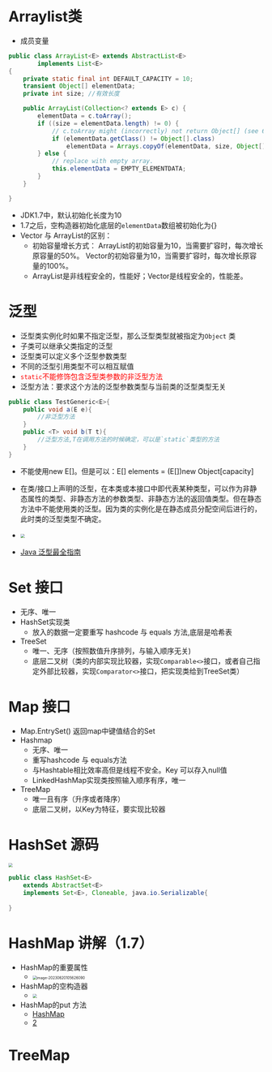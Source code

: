 # Arraylist类
- 成员变量
```java
public class ArrayList<E> extends AbstractList<E>
        implements List<E>
{
    private static final int DEFAULT_CAPACITY = 10;
    transient Object[] elementData;
    private int size; //有效长度

    public ArrayList(Collection<? extends E> c) {
        elementData = c.toArray();
        if ((size = elementData.length) != 0) {
            // c.toArray might (incorrectly) not return Object[] (see 6260652)
            if (elementData.getClass() != Object[].class)
                elementData = Arrays.copyOf(elementData, size, Object[].class);
        } else {
            // replace with empty array.
            this.elementData = EMPTY_ELEMENTDATA;
        }
    }

}
```
- JDK1.7中，默认初始化长度为10
- 1.7之后，空构造器初始化底层的`elementData`数组被初始化为{}
- Vector 与 ArrayList的区别：
  - 初始容量增长方式： ArrayList的初始容量为10，当需要扩容时，每次增长原容量的50%。 Vector的初始容量为10，当需要扩容时，每次增长原容量的100%。
  - ArrayList是非线程安全的，性能好；Vector是线程安全的，性能差。
# 泛型
- 泛型类实例化时如果不指定泛型，那么泛型类型就被指定为`Object` 类
- 子类可以继承父类指定的泛型
- 泛型类可以定义多个泛型参数类型
- 不同的泛型引用类型不可以相互赋值
- <font color=Red>`static`不能修饰包含泛型类参数的非泛型方法</font>
- 泛型方法：要求这个方法的泛型参数类型与当前类的泛型类型无关
```java
public class TestGeneric<E>{
    public void a(E e){
        //非泛型方法
    }
    public <T> void b(T t){
        //泛型方法,T在调用方法的时候确定，可以是`static`类型的方法
    }
}
```
- 不能使用new E[]。但是可以：E[] elements = (E[])new Object[capacity]

- 在类/接口上声明的泛型，在本类或本接口中即代表某种类型，可以作为非静态属性的类型、非静态方法的参数类型、非静态方法的返回值类型。但在静态方法中不能使用类的泛型。因为类的实例化是在静态成员分配空间后进行的，此时类的泛型类型不确定。

- <img src="C:\Users\qzb20\IdeaProjects\JAVALearning\Markdown\Figure\泛型参数存在继承关系的情况.png" style="zoom:50%;" />

- [Java 泛型最全指南](https://juejin.cn/post/6943770419820396580 )

  

# Set 接口
- 无序、唯一
- HashSet实现类
  - 放入的数据一定要重写 hashcode 与 equals 方法,底层是哈希表
- TreeSet 
  - 唯一、无序（按照数值升序排列，与输入顺序无关)
  - 底层二叉树（类的内部实现比较器，实现`Comparable<>`接口，或者自己指定外部比较器，实现`Comparator<>`接口，把实现类给到TreeSet类）
# Map 接口
- Map.EntrySet() 返回map中键值结合的Set
- Hashmap
  - 无序、唯一
  - 重写hashcode  与 equals方法
  - 与Hashtable相比效率高但是线程不安全。Key 可以存入null值
  - LinkedHashMap实现类按照输入顺序有序，唯一
- TreeMap
  - 唯一且有序（升序或者降序）
  - 底层二叉树，以Key为特征，要实现比较器

# HashSet 源码

<img src="C:\Users\qzb20\IdeaProjects\JAVALearning\Markdown\Figure\Snipaste_2023-06-20_17-23-52.png" style="zoom: 50%;" />

```java
public class HashSet<E>
    extends AbstractSet<E>
    implements Set<E>, Cloneable, java.io.Serializable{
    
}
```

 # HashMap 讲解（1.7）

- HashMap的重要属性
  - <img src="C:\Users\qzb20\IdeaProjects\JAVALearning\Markdown\Figure\image-20230620105626090.png" alt="image-20230620105626090" style="zoom:50%;" />
- HashMap的空构造器
  - <img src="C:\Users\qzb20\IdeaProjects\JAVALearning\Markdown\Figure\Snipaste_2023-06-20_16-11-27.png" style="zoom:50%;" />
- HashMap的put 方法
  - [HashMap](https://zhuanlan.zhihu.com/p/127147909)
  - [2](https://zhuanlan.zhihu.com/p/351298116)

# TreeMap

